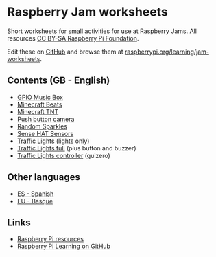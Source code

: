# Raspberry Jam worksheets

Short worksheets for small activities for use at Raspberry Jams. All resources [CC BY-SA Raspberry Pi Foundation](https://github.com/raspberrypilearning/jam-worksheets/blob/master/LICENCE.md).

Edit these on [GitHub](https://github.com/raspberrypilearning/jam-worksheets) and browse them at [raspberrypi.org/learning/jam-worksheets](https://www.raspberrypi.org/learning/jam-worksheets/).

## Contents (GB - English)

- [GPIO Music Box](gpio-music-box/README.md)
- [Minecraft Beats](minecraft-beats/README.md)
- [Minecraft TNT](minecraft-tnt/README.md)
- [Push button camera](push-button-camera/README.md)
- [Random Sparkles](random-sparkles/README.md)
- [Sense HAT Sensors](sense-hat-sensors/README.md)
- [Traffic Lights](traffic-lights/README.md) (lights only)
- [Traffic Lights full](traffic-lights-full/README.md) (plus button and buzzer)
- [Traffic Lights controller](traffic-lights-controller/README.md) (guizero)

## Other languages

- [ ES - Spanish](es/README.md)
- [ EU - Basque](eu/README.md)

## Links

- [Raspberry Pi resources](https://www.raspberrypi.org/resources/)
- [Raspberry Pi Learning on GitHub](https://github.com/raspberrypilearning)
